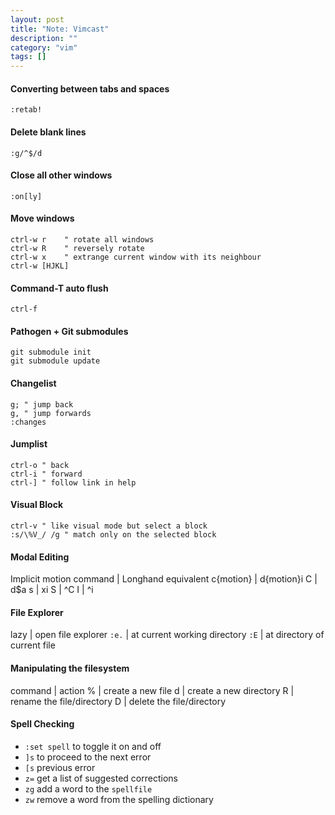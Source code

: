 ```yaml
---
layout: post
title: "Note: Vimcast"
description: ""
category: "vim"
tags: []
---
```


#### Converting between tabs and spaces

    :retab!

#### Delete blank lines

    :g/^$/d

#### Close all other windows

    :on[ly]

#### Move windows

    ctrl-w r    " rotate all windows
    ctrl-w R    " reversely rotate
    ctrl-w x    " extrange current window with its neighbour
    ctrl-w [HJKL]

#### Command-T auto flush

    ctrl-f

#### Pathogen + Git submodules

    git submodule init
    git submodule update

#### Changelist

    g; " jump back
    g, " jump forwards
    :changes

#### Jumplist

    ctrl-o " back
    ctrl-i " forward
    ctrl-] " follow link in help

#### Visual Block

    ctrl-v " like visual mode but select a block
    :s/\%V_/ /g " match only on the selected block

#### Modal Editing

Implicit motion command | Longhand equivalent
c{motion} | d{motion}i
C | d$a
s | xi
S | ^C
I | ^i

#### File Explorer

lazy | open file explorer
`:e.` | at current working directory
`:E` | at directory of current file

#### Manipulating the filesystem

command | action
% | create a new file
d | create a new directory
R | rename the file/directory
D | delete the file/directory

#### Spell Checking

- `:set spell` to toggle it on and off
- `]s` to proceed to the next error
- `[s` previous error
- `z=` get a list of suggested corrections
- `zg` add a word to the `spellfile`
- `zw` remove a word from the spelling dictionary
